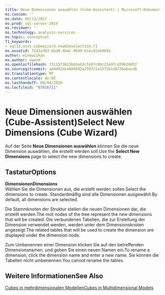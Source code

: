 ```yaml
---
title: Neue Dimensionen auswählen (Cube-Assistent) | Microsoft-Dokumentation
ms.custom: ''
ms.date: 06/13/2017
ms.prod: sql-server-2014
ms.reviewer: ''
ms.technology: analysis-services
ms.topic: conceptual
f1_keywords:
- sql12.asvs.cubewizard.newdimselection.f1
ms.assetid: 7241a3b3-bba9-4b4c-99d9-61ec92ab969a
author: minewiskan
ms.author: owend
ms.openlocfilehash: 73115f3613b63a63cfe07c80c23e97cd39639d5f
ms.sourcegitcommit: ad4d92dce894592a259721a1571b1d8736abacdb
ms.translationtype: MT
ms.contentlocale: de-DE
ms.lasthandoff: 08/04/2020
ms.locfileid: "87616721"
---
```

# <a name="select-new-dimensions-cube-wizard"></a><span data-ttu-id="e5e60-102">Neue Dimensionen auswählen (Cube-Assistent)</span><span class="sxs-lookup"><span data-stu-id="e5e60-102">Select New Dimensions (Cube Wizard)</span></span>
  <span data-ttu-id="e5e60-103">Auf der Seite **Neue Dimensionen auswählen** können Sie die neue Dimension auswählen, die erstellt werden soll.</span><span class="sxs-lookup"><span data-stu-id="e5e60-103">Use the **Select New Dimensions** page to select the new dimensions to create.</span></span>  
  
## <a name="options"></a><span data-ttu-id="e5e60-104">Tastatur</span><span class="sxs-lookup"><span data-stu-id="e5e60-104">Options</span></span>  
 <span data-ttu-id="e5e60-105">**Dimensionen**</span><span class="sxs-lookup"><span data-stu-id="e5e60-105">**Dimensions**</span></span>  
 <span data-ttu-id="e5e60-106">Wählen Sie die Dimensionen aus, die erstellt werden sollen.</span><span class="sxs-lookup"><span data-stu-id="e5e60-106">Select the dimensions to create.</span></span> <span data-ttu-id="e5e60-107">Standardmäßig sind alle Dimensionen ausgewählt.</span><span class="sxs-lookup"><span data-stu-id="e5e60-107">By default, all dimensions are selected.</span></span>  
  
 <span data-ttu-id="e5e60-108">Die Stammknoten der Struktur stellen die neuen Dimensionen dar, die erstellt werden.</span><span class="sxs-lookup"><span data-stu-id="e5e60-108">The root nodes of the tree represent the new dimensions that will be created.</span></span> <span data-ttu-id="e5e60-109">Die verbundenen Tabellen, die zur Erstellung der Dimension verwendet werden, werden unter dem Dimensionsknoten angezeigt.</span><span class="sxs-lookup"><span data-stu-id="e5e60-109">The related tables that will be used to create the dimension are displayed under the dimension node.</span></span>  
  
 <span data-ttu-id="e5e60-110">Zum Umbenennen einer Dimension klicken Sie auf den betreffenden Dimensionsnamen, und geben Sie einen neuen Namen ein.</span><span class="sxs-lookup"><span data-stu-id="e5e60-110">To rename a dimension, click the dimension name and enter a new name.</span></span> <span data-ttu-id="e5e60-111">Sie können die Tabellen nicht umbenennen.</span><span class="sxs-lookup"><span data-stu-id="e5e60-111">You cannot rename the tables.</span></span>  
  
## <a name="see-also"></a><span data-ttu-id="e5e60-112">Weitere Informationen</span><span class="sxs-lookup"><span data-stu-id="e5e60-112">See Also</span></span>  
 [<span data-ttu-id="e5e60-113">Cubes in mehrdimensionalen Modellen</span><span class="sxs-lookup"><span data-stu-id="e5e60-113">Cubes in Multidimensional Models</span></span>](multidimensional-models/cubes-in-multidimensional-models.md)  
  
  
